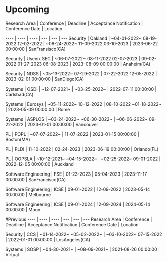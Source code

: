 # Upcoming

Research Area | Conference | Deadline | Acceptance Notification  | Conference Date | Location

---- | ---- | ---- | --- | --- | ---
Security | Oakland | ~04-01-2022~ 08-19-2022 12-02-2022  | ~06-24-2022~ 11-09-2022 03-10-2023  | 2023-06-22 00:00:00 | SanFransisco(CA)

Security | Usenix SEC | ~06-07-2022~ 08-11-2022 02-07-2023  | 09-02-2022 01-27-2023 06-08-2023  | 2023-08-09 00:00:00 | Anaheim(CA)

Security | NDSS | ~05-13-2022~ 07-29-2022  | 07-22-2022 12-05-2022  | 2023-02-01 00:00:00 | SanDiego(CA)

Systems | OSDI | ~12-07-2021~  | ~03-25-2022~  | 2022-07-11 00:00:00 | Carlsbad(CA)

Systems | Eurosys | ~05-11-2022~ 10-12-2022  | 08-10-2022 ~01-18-2022~  | 2023-05-09 00:00:00 | Rome

Systems | ASPLOS | ~03-24-2022~ ~06-30-2022~  | ~06-06-2022~ 09-22-2022  | 2023-01-01 00:00:00 | Vancouver

PL | POPL | ~07-07-2022~  | 11-07-2022  | 2023-01-15 00:00:00 | Boston(MA)

PL | PLDI | 11-10-2022  | 02-24-2023  | 2023-06-19 00:00:00 | Orlando(FL)

PL | OOPSLA | ~10-12-2021~ ~04-15-2022~  | ~02-25-2022~ 09-01-2022  | 2022-12-05 00:00:00 | Auckland

Software Engineering | FSE | 01-23-2023  | 05-04-2023  | 2023-11-17 00:00:00 | SanFrancisco(CA)

Software Engineering | ICSE | 09-01-2022  | 12-09-2022  | 2023-05-14 00:00:00 | Melbourne

Software Engineering | ICSE | 09-01-2024  | 12-09-2024  | 2024-05-14 00:00:00 | Moon

#Previous
---- | ---- | ---- | --- | --- | ---
Research Area | Conference | Deadline | Acceptance Notification  | Conference Date | Location

Security | CCS | ~01-14-2022~ ~05-02-2022~  | ~03-10-2022~ 07-15-2022  | 2022-01-01 00:00:00 | LosAngeles(CA)

Systems | SOSP | ~04-30-2021~  | ~08-09-2021~  | 2021-08-26 00:00:00 | Virtual

